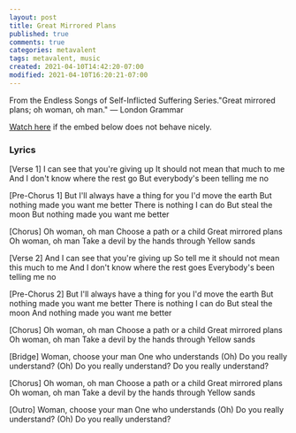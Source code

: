 ```yaml
---
layout: post
title: Great Mirrored Plans
published: true
comments: true
categories: metavalent
tags: metavalent, music
created: 2021-04-10T14:42:20-07:00
modified: 2021-04-10T16:20:21-07:00
---
```


From the Endless Songs of Self-Inflicted Suffering Series."Great mirrored plans; oh woman, oh man." &mdash; London Grammar


[Watch here](https://youtu.be/oVQqmH4ufCQ) if the embed below does not behave nicely. 

<div class="embed-container"><iframeloading="lazy" width="560" height="315" src="https://www.youtube.com/embed/oVQqmH4ufCQ" title="YouTube video player" frameborder="0" allow="accelerometer; autoplay; clipboard-write; encrypted-media; gyroscope; picture-in-picture" allowfullscreen></iframe></div>

### Lyrics

[Verse 1]
I can see that you're giving up
It should not mean that much to me
And I don't know where the rest go
But everybody's been telling me no

[Pre-Chorus 1]
But I'll always have a thing for you
I'd move the earth
But nothing made you want me better
There is nothing I can do
But steal the moon
But nothing made you want me better

[Chorus]
Oh woman, oh man
Choose a path or a child
Great mirrored plans
Oh woman, oh man
Take a devil by the hands through
Yellow sands

[Verse 2]
And I can see that you're giving up
So tell me it should not mean this much to me
And I don't know where the rest goes
Everybody's been telling me no

[Pre-Chorus 2]
But I'll always have a thing for you
I'd move the earth
But nothing made you want me better
There is nothing I can do
But steal the moon
And nothing made you want me better

[Chorus]
Oh woman, oh man
Choose a path or a child
Great mirrored plans
Oh woman, oh man
Take a devil by the hands through
Yellow sands

[Bridge]
Woman, choose your man
One who understands (Oh)
Do you really understand? (Oh)
Do you really understand?
Do you really understand?

[Chorus]
Oh woman, oh man
Choose a path or a child
Great mirrored plans
Oh woman, oh man
Take a devil by the hands through
Yellow sands

[Outro]
Woman, choose your man
One who understands (Oh)
Do you really understand? (Oh)
Do you really understand?